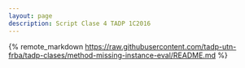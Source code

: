 ```yaml
---
layout: page
description: Script Clase 4 TADP 1C2016
---	 	 	 	
```


{% remote_markdown https://raw.githubusercontent.com/tadp-utn-frba/tadp-clases/method-missing-instance-eval/README.md %}
